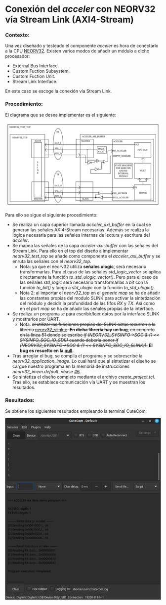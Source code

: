 # Conexión del *acceler* con NEORV32 vía Stream Link (AXI4-Stream)

### Contexto:

Una vez diseñado y testeado el componente *acceler* es hora de conectarlo a la CPU [NEORV32](https://github.com/stnolting/neorv32). Existen varios modos de añadir un módulo a dicho procesador:

- External Bus Interface.
- Custom Fuction Subsystem.
- Custom Fuction Unit.
- Stream Link Interface.

En este caso se escoge la conexión vía Stream Link.

### Procedimiento:

El diagrama que se desea implementar es el siguiente:

![Plano](https://raw.githubusercontent.com/Unike267/Photos/master/UNI-Photos/Practices/PLANO_SLINK.png)

Para ello se sigue el siguiente procedimiento:

- Se realiza un capa superior llamada *acceler_axi_buffer* en la cual se generan las señales AXI4-Stream necesarias. Además se realiza la lógica necesaria para las señales internas de lectura y escritura del *acceler*.
- Se mapea las señales de la capa *acceler-axi-buffer* con las señales del Stream Link. Para ello en el top del diseño a implementar *neorv32_test_top* se añade como componente el *acceler_axi_buffer* y se enruta las señales con el *neorv32_top*.
    - Nota: ya que el neorv32 utiliza **señales ulogic**, será necesario transformarlas. Para el caso de las señales *std_logic_vector* se aplica directamente la función *to_std_ulogic_vector()*. Pero para el caso de las señales *std_logic* será necesario transformarlas a *bit* con la función *to_bit()* y luego a *std_ulogic* con la función *to_std_ulogic()*.
    - Nota 2: al importar el *neorv32_top* en el *generic map* se ha de añadir las constantes propias del modulo SLINK para activar la sintetización del módulo y decidir la profundidad de las fifos *RX* y *TX*. Así como en el *port map* se ha de añadir las señales propias de la interface.
- Se realiza un programa *.c* para escribir/leer datos por la interface SLINK y mostrarlos por UART.
    - Nota: ~~al utilizar las funciones propias del SLINK estas recurren a la librería [neorv32_slink.c](https://github.com/stnolting/neorv32/blob/main/sw/lib/source/neorv32_slink.c). **En dicha librería hay un bug**, en concreto en la línea 51 donde se escribe *if (NEORV32_SYSINFO->SOC & (1 << SYSINFO_SOC_IO_SDI))* cuando debería poner *if (NEORV32_SYSINFO->SOC & (1 << SYSINFO_SOC_IO_SLINK))*.~~ **El bug es resuelto en la [pull](https://github.com/stnolting/neorv32/pull/717).**
- Tras arreglar el bug, se compila el programa y se sobrescribe la *neorv32_application_image*. Lo cual hará que al sintetizar el diseño se cargue nuestro programa en la memoria de instrucciones *neorv32_imem.default*, véase [#6](https://gitlab.com/EHU-GDED/NEORV32/-/issues/6).
- Se sintetiza el diseño completo mediante el archivo *create_project.tcl*. Tras ello, se establece comunicación vía UART y se muestran los resultados.

### Resultados:

Se obtiene los siguientes resultados empleando la terminal CuteCom:

![Resul](https://raw.githubusercontent.com/Unike267/Photos/master/UNI-Photos/Practices/CUTECOM.png)
